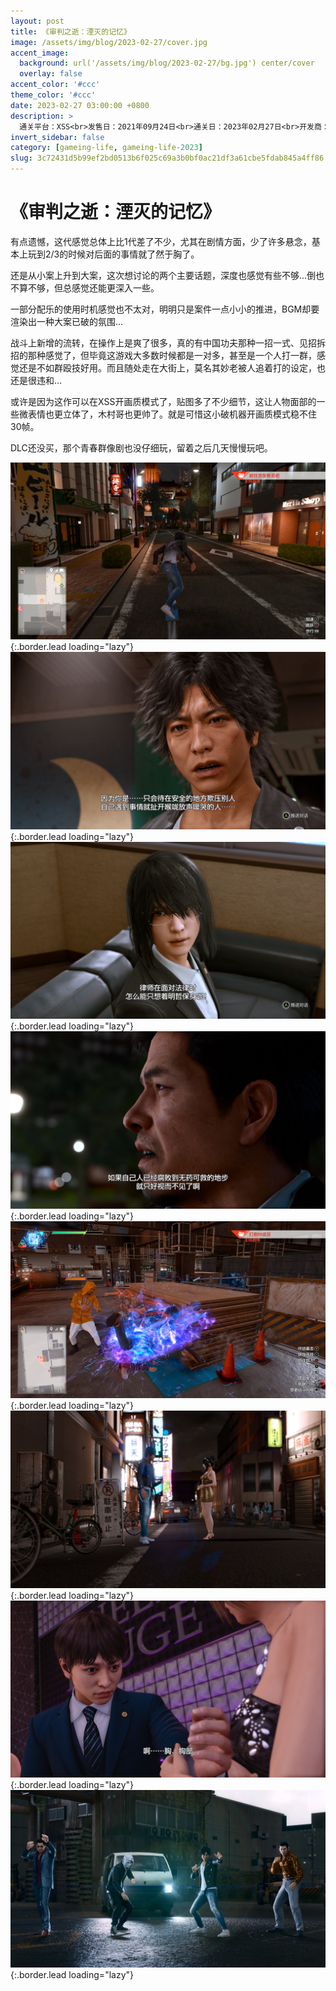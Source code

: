 ```yaml
---
layout: post
title: 《审判之逝：湮灭的记忆》
image: /assets/img/blog/2023-02-27/cover.jpg
accent_image: 
  background: url('/assets/img/blog/2023-02-27/bg.jpg') center/cover
  overlay: false
accent_color: '#ccc'
theme_color: '#ccc'
date: 2023-02-27 03:00:00 +0800
description: >
  通关平台：XSS<br>发售日：2021年09月24日<br>通关日：2023年02月27日<br>开发商：如龙工作室<br>发行商：SEGA
invert_sidebar: false
category: [gameing-life, gameing-life-2023]
slug: 3c72431d5b99ef2bd0513b6f025c69a3b0bf0ac21df3a61cbe5fdab845a4ff86
---
```


# 《审判之逝：湮灭的记忆》

有点遗憾，这代感觉总体上比1代差了不少，尤其在剧情方面，少了许多悬念，基本上玩到2/3的时候对后面的事情就了然于胸了。

还是从小案上升到大案，这次想讨论的两个主要话题，深度也感觉有些不够...倒也不算不够，但总感觉还能更深入一些。

一部分配乐的使用时机感觉也不太对，明明只是案件一点小小的推进，BGM却要渲染出一种大案已破的氛围...

战斗上新增的流转，在操作上是爽了很多，真的有中国功夫那种一招一式、见招拆招的那种感觉了，但毕竟这游戏大多数时候都是一对多，甚至是一个人打一群，感觉还是不如群殴技好用。而且随处走在大街上，莫名其妙老被人追着打的设定，也还是很违和...

或许是因为这作可以在XSS开画质模式了，贴图多了不少细节，这让人物面部的一些微表情也更立体了，木村哥也更帅了。就是可惜这小破机器开画质模式稳不住30帧。

DLC还没买，那个青春群像剧也没仔细玩，留着之后几天慢慢玩吧。

![](/assets/img/blog/2023-02-27/1.jpg){:.border.lead loading="lazy"}
![](/assets/img/blog/2023-02-27/2.jpg){:.border.lead loading="lazy"}
![](/assets/img/blog/2023-02-27/3.jpg){:.border.lead loading="lazy"}
![](/assets/img/blog/2023-02-27/4.jpg){:.border.lead loading="lazy"}
![](/assets/img/blog/2023-02-27/5.jpg){:.border.lead loading="lazy"}
![](/assets/img/blog/2023-02-27/6.jpg){:.border.lead loading="lazy"}
![](/assets/img/blog/2023-02-27/7.jpg){:.border.lead loading="lazy"}
![](/assets/img/blog/2023-02-27/8.jpg){:.border.lead loading="lazy"}

